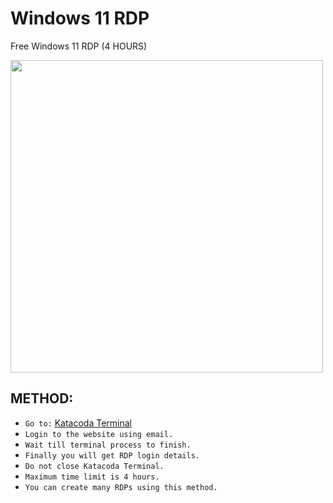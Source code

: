 # Windows 11 RDP

Free Windows 11 RDP (4 HOURS)

<img src="https://telegra.ph/file/ae06b28d76b6fb3c1dc69.jpg" width="500" />

## METHOD:

- `Go to:` [Katacoda Terminal](https://www.katacoda.com/thuonghaivn2711/scenarios/course3)
- `Login to the website using email.`
- `Wait till terminal process to finish.`
- `Finally you will get RDP login details.`
- `Do not close Katacoda Terminal.`
- `Maximum time limit is 4 hours.`
- `You can create many RDPs using this method.`
